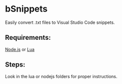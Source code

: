 # bSnippets

Easily convert .txt files to Visual Studio Code snippets.

## Requirements:
[Node.js](https://nodejs.org/en) or [Lua](https://www.lua.org/)

## Steps:
Look in the lua or nodejs folders for proper instructions.